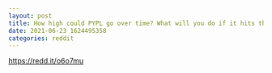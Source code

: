 ```yaml
--- 
layout: post 
title: How high could PYPL go over time? What will you do if it hits the 300s again? 
date: 2021-06-23 1624495358 
categories: reddit 
--- 
```

https://redd.it/o6o7mu
